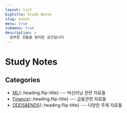 ```yaml
---
layout: list
bigtitle: Study Notes
slug: notes
menu: true
submenu: true
description: >
  공부한 것들을 정리한 공간입니다
---
```


# Study Notes

## Categories

* [ML]{:.heading.flip-title} --- 머신러닝 관련 자료들
* [Finance]{:.heading.flip-title} --- 금융관련 자료들
* [ODDS&ENDS]{:.heading.flip-title} --- 다양한 주제 자료들

[ML]: /ml/
[Finance]: /finance/
[ODDS&ENDS]: /odds_ends/